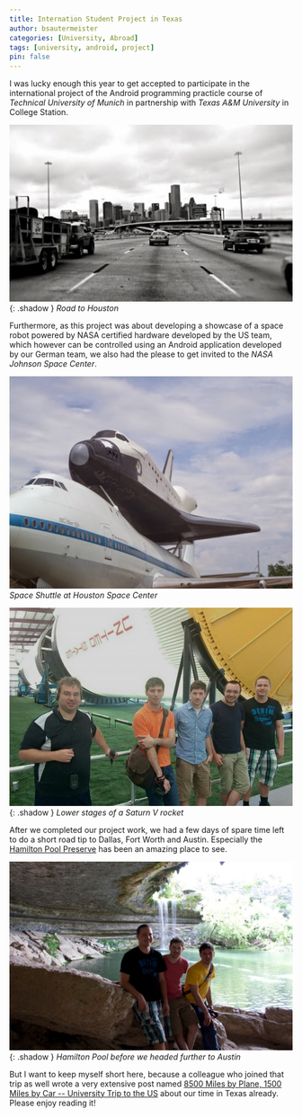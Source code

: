```yaml
---
title: Internation Student Project in Texas
author: bsautermeister
categories: [University, Abroad]
tags: [university, android, project]
pin: false
---
```


I was lucky enough this year to get accepted to participate in the international project of the Android programming
practicle course of _Technical University of Munich_ in partnership with _Texas A&M University_ in College Station.

![Road to Houston](/assets/img/posts/2015/houston.jpeg){: .shadow }
_Road to Houston_

Furthermore, as this project was about developing a showcase of a space robot powered by NASA certified hardware
developed by the US team, which however can be controlled using an Android application developed by our German team,
we also had the please to get invited to the _NASA Johnson Space Center_.

![Houston Space Center](/assets/img/posts/2015/houston-space-center.jpeg)
_Space Shuttle at Houston Space Center_

![Saturn V](/assets/img/posts/2015/saturn-v.jpeg){: .shadow }
_Lower stages of a Saturn V rocket_

After we completed our project work, we had a few days of spare time left to do a short road tip to Dallas, Fort Worth
and Austin. Especially the [Hamilton Pool Preserve](https://en.wikipedia.org/wiki/Hamilton_Pool_Preserve) has been
an amazing place to see.

![Hamilton Pool](/assets/img/posts/2015/hamilton-pool.jpeg){: .shadow }
_Hamilton Pool before we headed further to Austin_

But I want to keep myself short here, because a colleague who joined that trip as well wrote a very extensive post named
[8500 Miles by Plane, 1500 Miles by Car -- University Trip to the US](https://m-schwarz.net/blog/2015/04/travelling-to-the-us/)
about our time in Texas already. Please enjoy reading it!